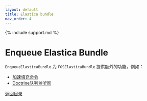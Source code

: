 ```yaml
---
layout: default
title: Elastica bundle
nav_order: 4
---
```

{% include support.md %}

# Enqueue Elastica Bundle

`EnqueueElasticaBundle` 为 `FOSElasticaBundle` 提供额外的功能，例如：

* [加速填充命令](https://github.com/FriendsOfSymfony/FOSElasticaBundle/blob/master/doc/cookbook/speed-up-populate-command.md)
* [Doctrine队列监听器](https://github.com/FriendsOfSymfony/FOSElasticaBundle/blob/master/doc/cookbook/doctrine-queue-listener.md)

[返回目录](../index.md)